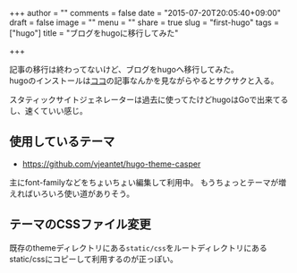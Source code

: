 +++
author = ""
comments = false
date = "2015-07-20T20:05:40+09:00"
draft = false
image = ""
menu = ""
share = true
slug = "first-hugo"
tags = ["hugo"]
title = "ブログをhugoに移行してみた"

+++

記事の移行は終わってないけど、ブログをhugoへ移行してみた。  
hugoのインストールは[ココ](http://qiita.com/syui/items/869538099551f24acbbf)の記事なんかを見ながらやるとサクサクと入る。

スタティックサイトジェネレーターは過去に使ってたけどhugoはGoで出来てるし、速くていい感じ。

## 使用しているテーマ

 * https://github.com/vjeantet/hugo-theme-casper

主にfont-familyなどをちょいちょい編集して利用中。
もうちょっとテーマが増えればいろいろ使い道がありそう。

## テーマのCSSファイル変更

既存のthemeディレクトリにある`static/css`をルートディレクトリにあるstatic/cssにコピーして利用するのが正っぽい。
